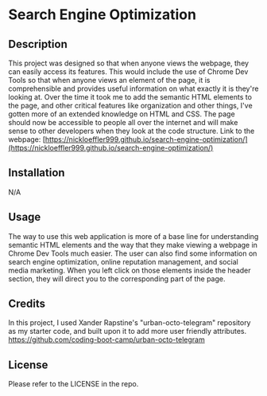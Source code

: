 # Search Engine Optimization

## Description

This project was designed so that when anyone views the webpage, they can easily access its features. This would include the use of Chrome
Dev Tools so that when anyone views an element of the page, it is comprehensible and provides useful information on what exactly it is they're
looking at. Over the time it took me to add the semantic HTML elements to the page, and other critical features like organization and other things, I've gotten more of an extended knowledge on HTML and CSS. The page should now be accessible to people all over the internet and will make sense to other developers when they look at the code structure. Link to the webpage: [https://nickloeffler999.github.io/search-engine-optimization/](https://nickloeffler999.github.io/search-engine-optimization/)

## Installation

N/A

## Usage

The way to use this web application is more of a base line for understanding semantic HTML elements and the way that they make viewing a webpage in Chrome Dev Tools much easier. The user can also find some information on search engine optimization, online reputation management, and social media marketing. When you left click on those elements inside the header section, they will direct you to the corresponding part of the page.

## Credits

In this project, I used Xander Rapstine's "urban-octo-telegram" repository as my starter code, and built upon it to add more user friendly attributes.
https://github.com/coding-boot-camp/urban-octo-telegram

## License

Please refer to the LICENSE in the repo.
